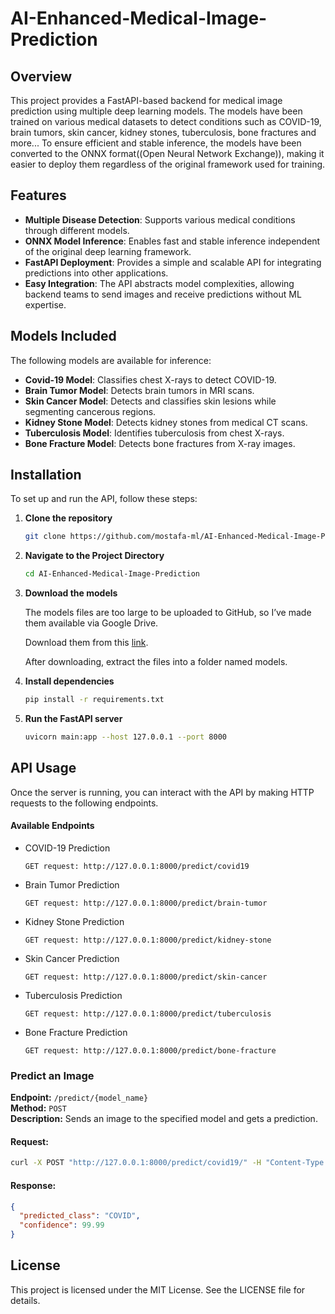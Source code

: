 # AI-Enhanced-Medical-Image-Prediction

## Overview
This project provides a FastAPI-based backend for medical image prediction using multiple deep learning models. The models have been trained on various medical datasets to detect conditions such as COVID-19, brain tumors, skin cancer, kidney stones, tuberculosis, bone fractures and more... To ensure efficient and stable inference, the models have been converted to the ONNX format((Open Neural Network Exchange)), making it easier to deploy them regardless of the original framework used for training.

## Features
- **Multiple Disease Detection**: Supports various medical conditions through different models.
- **ONNX Model Inference**: Enables fast and stable inference independent of the original deep learning framework.
- **FastAPI Deployment**: Provides a simple and scalable API for integrating predictions into other applications.
- **Easy Integration**: The API abstracts model complexities, allowing backend teams to send images and receive predictions without ML expertise.

## Models Included
The following models are available for inference:
- **Covid-19 Model**: Classifies chest X-rays to detect COVID-19.
- **Brain Tumor Model**: Detects brain tumors in MRI scans.
- **Skin Cancer Model**: Detects and classifies skin lesions while segmenting cancerous regions.
- **Kidney Stone Model**: Detects kidney stones from medical CT scans.
- **Tuberculosis Model**: Identifies tuberculosis from chest X-rays.
- **Bone Fracture Model**: Detects bone fractures from X-ray images.

## Installation
To set up and run the API, follow these steps:

1. **Clone the repository**
   ```sh
   git clone https://github.com/mostafa-ml/AI-Enhanced-Medical-Image-Prediction
   ```

2. **Navigate to the Project Directory**
   ```sh
   cd AI-Enhanced-Medical-Image-Prediction
   ```

3. **Download the models**
   
   The models files are too large to be uploaded to GitHub, so I’ve made them available via Google Drive.
   
   Download them from this [link](https://drive.google.com/drive/folders/1exyGxBjuVpFMFniDarKifTIDPFEiYZ_O?usp=sharing).

   After downloading, extract the files into a folder named models.
   

5. **Install dependencies**
   ```sh
   pip install -r requirements.txt
   ```

6. **Run the FastAPI server**
   ```sh
   uvicorn main:app --host 127.0.0.1 --port 8000
   ```

## API Usage
Once the server is running, you can interact with the API by making HTTP requests to the following endpoints.

#### Available Endpoints
* COVID-19 Prediction

   `GET request: http://127.0.0.1:8000/predict/covid19`

* Brain Tumor Prediction

   `GET request: http://127.0.0.1:8000/predict/brain-tumor`

* Kidney Stone Prediction

   `GET request: http://127.0.0.1:8000/predict/kidney-stone`

* Skin Cancer Prediction

   `GET request: http://127.0.0.1:8000/predict/skin-cancer`

* Tuberculosis Prediction

   `GET request: http://127.0.0.1:8000/predict/tuberculosis`

* Bone Fracture Prediction

   `GET request: http://127.0.0.1:8000/predict/bone-fracture`

### Predict an Image
**Endpoint:** `/predict/{model_name}`  
**Method:** `POST`  
**Description:** Sends an image to the specified model and gets a prediction.

#### Request:
```sh
curl -X POST "http://127.0.0.1:8000/predict/covid19/" -H "Content-Type: multipart/form-data" -F "file=@test images\Covid19\COVID-1024.png"
```

#### Response:
```json
{
  "predicted_class": "COVID",
  "confidence": 99.99
}
```

## License
This project is licensed under the MIT License. See the LICENSE file for details.

